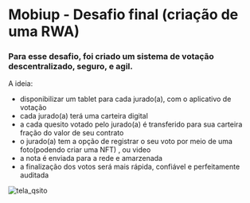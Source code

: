 # Mobiup - Desafio final (criação de uma RWA)

### Para esse desafio, foi criado um sistema de votação descentralizado, seguro, e agil.
A ideia: 
- disponibilizar um tablet para cada jurado(a), com o aplicativo de votação
- cada jurado(a) terá uma carteira digital
- a cada quesito votado pelo jurado(a) é transferido para sua carteira fração do valor de seu contrato
- o jurado(a) tem a opção de registrar o seu voto por meio de uma foto(podendo criar uma NFT) , ou video
- a nota é enviada para a rede e amarzenada
- a finalização dos votos será mais rápida, confiável e perfeitamente auditada

![tela_qsito](https://github.com/user-attachments/assets/3cd09a97-6746-4285-930a-7e6360f0eefd)
